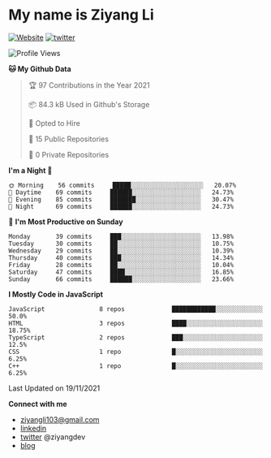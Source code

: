 # My name is Ziyang Li
[![Website](https://img.shields.io/website?down_color=red&down_message=offline&up_color=success&up_message=online&url=https%3A%2F%2Fziyang.dev)](https://ziyang.dev)
[![twitter](https://img.shields.io/badge/twitter-%40ziyangdev-blue?style=social&logo=twitter)](https://twitter.com/ziyangdev)

<!--START_SECTION:waka-->
![Profile Views](http://img.shields.io/badge/Profile%20Views-0-blue)

**🐱 My Github Data** 

> 🏆 97 Contributions in the Year 2021
 > 
> 📦 84.3 kB Used in Github's Storage 
 > 
> 💼 Opted to Hire
 > 
> 📜 15 Public Repositories 
 > 
> 🔑 0 Private Repositories  
 > 
**I'm a Night 🦉** 

```text
🌞 Morning    56 commits     █████░░░░░░░░░░░░░░░░░░░░   20.07% 
🌆 Daytime    69 commits     ██████░░░░░░░░░░░░░░░░░░░   24.73% 
🌃 Evening    85 commits     ███████░░░░░░░░░░░░░░░░░░   30.47% 
🌙 Night      69 commits     ██████░░░░░░░░░░░░░░░░░░░   24.73%

```
📅 **I'm Most Productive on Sunday** 

```text
Monday       39 commits     ███░░░░░░░░░░░░░░░░░░░░░░   13.98% 
Tuesday      30 commits     ██░░░░░░░░░░░░░░░░░░░░░░░   10.75% 
Wednesday    29 commits     ██░░░░░░░░░░░░░░░░░░░░░░░   10.39% 
Thursday     40 commits     ███░░░░░░░░░░░░░░░░░░░░░░   14.34% 
Friday       28 commits     ██░░░░░░░░░░░░░░░░░░░░░░░   10.04% 
Saturday     47 commits     ████░░░░░░░░░░░░░░░░░░░░░   16.85% 
Sunday       66 commits     ██████░░░░░░░░░░░░░░░░░░░   23.66%

```

**I Mostly Code in JavaScript** 

```text
JavaScript               8 repos             ████████████░░░░░░░░░░░░░   50.0% 
HTML                     3 repos             ████░░░░░░░░░░░░░░░░░░░░░   18.75% 
TypeScript               2 repos             ███░░░░░░░░░░░░░░░░░░░░░░   12.5% 
CSS                      1 repo              █░░░░░░░░░░░░░░░░░░░░░░░░   6.25% 
C++                      1 repo              █░░░░░░░░░░░░░░░░░░░░░░░░   6.25%

```



 Last Updated on 19/11/2021
<!--END_SECTION:waka-->

**Connect with me**
- ziyangli103@gmail.com
- [linkedin](https://www.linkedin.com/in/ziyangg/)
- [twitter](https://twitter.com/ziyangdev) @ziyangdev
- [blog](https://ziyangll.github.io/blog/)
